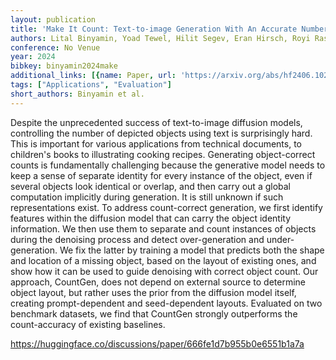 ```yaml
---
layout: publication
title: 'Make It Count: Text-to-image Generation With An Accurate Number Of Objects'
authors: Lital Binyamin, Yoad Tewel, Hilit Segev, Eran Hirsch, Royi Rassin, Gal Chechik
conference: No Venue
year: 2024
bibkey: binyamin2024make
additional_links: [{name: Paper, url: 'https://arxiv.org/abs/hf2406.10210'}]
tags: ["Applications", "Evaluation"]
short_authors: Binyamin et al.
---
```

Despite the unprecedented success of text-to-image diffusion models, controlling the number of depicted objects using text is surprisingly hard. This is important for various applications from technical documents, to children's books to illustrating cooking recipes. Generating object-correct counts is fundamentally challenging because the generative model needs to keep a sense of separate identity for every instance of the object, even if several objects look identical or overlap, and then carry out a global computation implicitly during generation. It is still unknown if such representations exist. To address count-correct generation, we first identify features within the diffusion model that can carry the object identity information. We then use them to separate and count instances of objects during the denoising process and detect over-generation and under-generation. We fix the latter by training a model that predicts both the shape and location of a missing object, based on the layout of existing ones, and show how it can be used to guide denoising with correct object count. Our approach, CountGen, does not depend on external source to determine object layout, but rather uses the prior from the diffusion model itself, creating prompt-dependent and seed-dependent layouts. Evaluated on two benchmark datasets, we find that CountGen strongly outperforms the count-accuracy of existing baselines.

https://huggingface.co/discussions/paper/666fe1d7b955b0e6551b1a7a